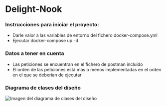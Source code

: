 ﻿# Delight-Nook

### Instrucciones para iniciar el proyecto:

- Darle valor a las variables de entorno del fichero docker-compose.yml
- Ejecutar docker-compose up -d

### Datos a tener en cuenta

- Las peticiones se encuentran en el fichero de postman incluido
- El orden de las peticiones está más o menos implementadas en el orden en el que se deberían de ejecutar

### Diagrama de clases del diseño

<img src="./diagrama/Diagrama_Diseño_Delight-Nook.png" alt="Imagen del diagrama de clases del diseño">
